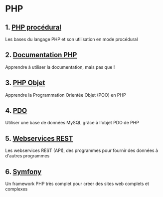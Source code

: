 # PHP

## 1. [PHP procédural](1-bases.md)

Les bases du langage PHP et son utilisation en mode procédural

## 2. [Documentation PHP](2-doc.md)

Apprendre à utiliser la documentation, mais pas que !

## 3. [PHP Objet](3-objet.md)

Apprendre la Programmation Orientée Objet (POO) en PHP

## 4. [PDO](4-pdo.md)

Utiliser une base de données MySQL grâce à l'objet PDO de PHP

## 5. [Webservices REST](5-rest.md)

Les webservices REST (API), des programmes pour fournir des données à d'autres programmes

## 6. [Symfony](6-symfony.md)

Un framework PHP très complet pour créer des sites web complets et complexes